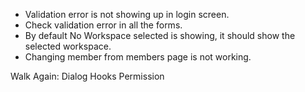 - Validation error is not showing up in login screen.
- Check validation error in all the forms.
- By default No Workspace selected is showing, it should show the selected workspace.
- Changing member from members page is not working.

Walk Again:
Dialog Hooks
Permission
